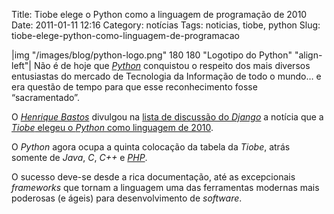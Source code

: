 Title: Tiobe elege o Python como a linguagem de programação de 2010
Date: 2011-01-11 12:16
Category: notícias
Tags: noticias, tiobe, python
Slug: tiobe-elege-python-como-linguagem-de-programacao

|img "/images/blog/python-logo.png" 180 180 "Logotipo do Python" "align-left"|
Não é de hoje que [*Python*][] conquistou o
respeito dos mais diversos entusiastas do mercado de Tecnologia da
Informação de todo o mundo… e era questão de tempo para que esse
reconhecimento fosse “sacramentado”.

O [*Henrique Bastos*][] divulgou na [lista de discussão do *Django*][] a
notícia que a [*Tiobe* elegeu o *Python* como linguagem de 2010][].

O *Python* agora ocupa a quinta colocação da tabela da *Tiobe*, atrás
somente de *Java*, *C*, *C++* e [*PHP*][].

O sucesso deve-se desde a rica documentação, até as excepcionais
*frameworks* que tornam a linguagem uma das ferramentas modernas mais
poderosas (e ágeis) para desenvolvimento de *software*.


  [*Python*]: {tag}python
    "Leia mais sobre Python"
  [*PHP*]: {tag}php "Leia mais sobre PHP"
  [*Henrique Bastos*]: http://henriquebastos.net/2011/01/09/python-e-eleito-a-linguagem-de-2010/
    "Python é eleito a linguagem de 2010"
  [lista de discussão do *Django*]: http://groups.google.com/group/django-brasil
    "Grupo de discussão Django Brasil"
  [*Tiobe* elegeu o *Python* como linguagem de 2010]: http://www.tiobe.com/index.php/content/paperinfo/tpci/index.html
    "January Headline: Python wins the TIOBE Programming Language Award of 2010!"

